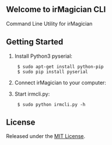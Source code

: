 ## Welcome to irMagician CLI

Command Line Utility for irMagician

## Getting Started

1. Install Python3 pyserial:

        $ sudo apt-get install python-pip
        $ sudo pip install pyserial

2. Connect irMagician to your computer:

3. Start irmcli.py:

        $ sudo python irmcli.py -h

## License

Released under the [MIT License](http://www.opensource.org/licenses/MIT).

